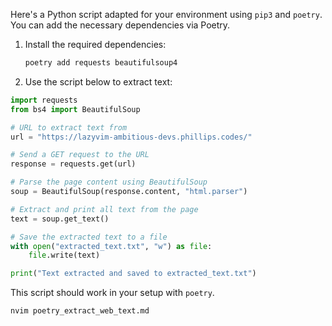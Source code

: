 Here's a Python script adapted for your environment using `pip3` and `poetry`. You can add the necessary dependencies via Poetry.

1. Install the required dependencies:

   ```bash
   poetry add requests beautifulsoup4
   ```

2. Use the script below to extract text:

```python
import requests
from bs4 import BeautifulSoup

# URL to extract text from
url = "https://lazyvim-ambitious-devs.phillips.codes/"

# Send a GET request to the URL
response = requests.get(url)

# Parse the page content using BeautifulSoup
soup = BeautifulSoup(response.content, "html.parser")

# Extract and print all text from the page
text = soup.get_text()

# Save the extracted text to a file
with open("extracted_text.txt", "w") as file:
    file.write(text)

print("Text extracted and saved to extracted_text.txt")
```

This script should work in your setup with `poetry`.

```bash
nvim poetry_extract_web_text.md
```
